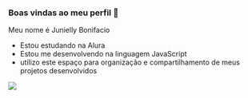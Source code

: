 ### Boas vindas ao meu perfil 🖤

Meu nome é Junielly Bonifacio

- Estou estudando na Alura
- Estou me desenvolvendo na linguagem JavaScript
- utilizo este espaço para organização e compartilhamento de meus projetos desenvolvidos
  
 ![](https://tenor.com/pt-BR/view/how-to-train-your-dragon-astrid-hofferson-httyd-gif-13953435)
